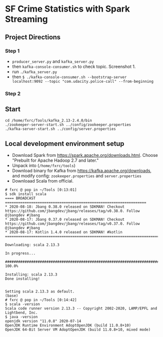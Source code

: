 # SF Crime Statistics with Spark Streaming

## Project Directions
### Step 1
* `producer_server.py` and `kafka_server.py`
* then `kafka-console-consumer.sh` to check topic. Screenshot 1.
* run `./kafka_server.py`
* then `$ ./kafka-console-consumer.sh --bootstrap-server localhost:9092 --topic "com.udacity.police-call" --from-beginning`

### Step 2

## Start
```
cd /home/fxrc/Tools/kafka_2.13-2.4.0/bin
./zookeeper-server-start.sh ../config/zookeeper.properties
./kafka-server-start.sh ../config/server.properties
```

## Local development environment setup
* Download Spark from https://spark.apache.org/downloads.html. Choose "Prebuilt for Apache Hadoop 2.7 and later."
* Unpack into (`/home/fxrc/tools`)
* Download binary for Kafka from https://kafka.apache.org/downloads, and modify config: `zookeeper.properties` and `server.properties`
* Downloaad Scala from official.
```log
# fxrc @ pop in ~/Tools [0:13:01] 
$ sdk install scala               
==== BROADCAST =================================================================
* 2020-08-18: Jbang 0.38.0 released on SDKMAN! Checkout https://github.com/jbangdev/jbang/releases/tag/v0.38.0. Follow @jbangdev #jbang
* 2020-08-17: Jbang 0.37.0 released on SDKMAN! Checkout https://github.com/jbangdev/jbang/releases/tag/v0.37.0. Follow @jbangdev #jbang
* 2020-08-17: Kotlin 1.4.0 released on SDKMAN! #kotlin
================================================================================

Downloading: scala 2.13.3

In progress...

####################################################################################################################################################### 100.0%

Installing: scala 2.13.3
Done installing!


Setting scala 2.13.3 as default.
(base) 
# fxrc @ pop in ~/Tools [0:14:42] 
$ scala -version   
Scala code runner version 2.13.3 -- Copyright 2002-2020, LAMP/EPFL and Lightbend, Inc.
$ java -version
openjdk version "11.0.8" 2020-07-14
OpenJDK Runtime Environment AdoptOpenJDK (build 11.0.8+10)
OpenJDK 64-Bit Server VM AdoptOpenJDK (build 11.0.8+10, mixed mode)
```